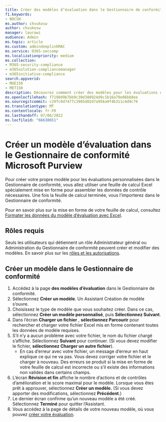 ```yaml
---
title: Créer des modèles d’évaluation dans le Gestionnaire de conformité Microsoft Purview
f1.keywords:
- NOCSH
ms.author: chvukosw
author: chvukosw
manager: laurawi
audience: Admin
ms.topic: article
ms.custom: admindeeplinkMAC
ms.service: O365-seccomp
ms.localizationpriority: medium
ms.collection:
- M365-security-compliance
- m365solution-compliancemanager
- m365initiative-compliance
search.appverid:
- MOE150
- MET150
description: Découvrez comment créer des modèles pour les évaluations dans le Gestionnaire de conformité Microsoft Purview. Créez et modifiez des modèles à l’aide d’un fichier Excel mis en forme.
ms.openlocfilehash: f7198d9b7bb9c30d388924d9c1b16a79e86bb8ee
ms.sourcegitcommit: c29fc9d7477c3985d02d7a956a9f4b311c4d9c76
ms.translationtype: MT
ms.contentlocale: fr-FR
ms.lasthandoff: 07/06/2022
ms.locfileid: "66638651"
---
```

# <a name="create-an-assessment-template-in-microsoft-purview-compliance-manager"></a>Créer un modèle d’évaluation dans le Gestionnaire de conformité Microsoft Purview

Pour créer votre propre modèle pour les évaluations personnalisées dans le Gestionnaire de conformité, vous allez utiliser une feuille de calcul Excel spécialement mise en forme pour assembler les données de contrôle nécessaires. Une fois la feuille de calcul terminée, vous l’importerez dans le Gestionnaire de conformité.

Pour en savoir plus sur la mise en forme de votre feuille de calcul, consultez [Formater les données du modèle d’évaluation avec Excel](compliance-manager-templates-format-excel.md).

## <a name="required-roles"></a>Rôles requis

Seuls les utilisateurs qui détiennent un rôle Administrateur général ou Administration du Gestionnaire de conformité peuvent créer et modifier des modèles. En savoir plus sur les [rôles et les autorisations](compliance-manager-setup.md#set-user-permissions-and-assign-roles).

## <a name="create-new-template-in-compliance-manager"></a>Créer un modèle dans le Gestionnaire de conformité

1. Accédez à la page **des modèles d’évaluation** dans le Gestionnaire de conformité.
2. Sélectionnez **Créer un modèle**. Un Assistant Création de modèle s’ouvre.
3. Choisissez le type de modèle que vous souhaitez créer. Dans ce cas, sélectionnez **Créer un modèle personnalisé**, puis **Sélectionnez Suivant**.
4. Dans l’écran **Charger un fichier** , **sélectionnez Parcourir** pour rechercher et charger votre fichier Excel mis en forme contenant toutes les données de modèle requises.
5. S’il n’y a aucun problème avec votre fichier, le nom du fichier chargé s’affiche. Sélectionnez **Suivant** pour continuer. (Si vous devez modifier le fichier, **sélectionnez Charger un autre fichier**).
    - En cas d’erreur avec votre fichier, un message d’erreur en haut explique ce qui ne va pas. Vous devez corriger votre fichier et le charger à nouveau. Des erreurs se produit si la mise en forme de votre feuille de calcul est incorrecte ou s’il existe des informations non valides dans certains champs.
6. L’écran **Révision et fin** affiche le nombre d’actions et de contrôles d’amélioration et le score maximal pour le modèle. Lorsque vous êtes prêt à approuver, sélectionnez **Créer un modèle.** (Si vous devez apporter des modifications, sélectionnez **Précédent**.)
7. Le dernier écran confirme qu’un nouveau modèle a été créé. Sélectionnez **Terminé** pour quitter l’Assistant.
8. Vous accédez à la page de détails de votre nouveau modèle, où vous pouvez [créer votre évaluation](compliance-manager-assessments.md#create-assessments).
